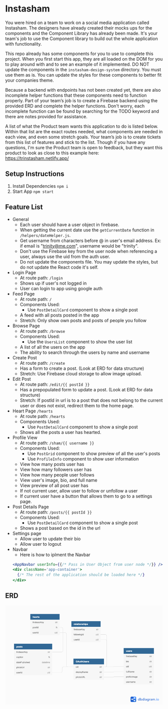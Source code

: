 # Instasham
You were hired on a team to work on a social media application called Instasham. The designers have already created their mocks ups for the components and the Component Library has already been made. It's your team's job to use the Component library to build out the whole application with functionality.

This repo already has some components for you to use to complete this project. When you first start this app, they are all loaded on the DOM for you to play around with and to see an example of it implemented. DO NOT update the components in the `instasham-design-system` directory. You must use them as is. You can update the styles for these components to better fit your companies theme.

Because a backend with endpoints has not been created yet, there are also incomplete helper functions that these components need to function properly. Part of your team’s job is to create a Firebase backend using the provided ERD and complete the helper functions. Don't worry, each incomplete function can be found by searching for the TODO keyword and there are notes provided for assistance.

A list of what the Product team wants this application to do is listed below. Within that list are the exact routes needed, what components are needed in each view, and even some stretch goals. Your team’s job is to create tickets from this list of features and stick to the list. Though if you have any questions, I'm sure the Product team is open to feedback, but they want this product to look as close to this example here: https://trinstasham.netlify.app/

## Setup Instructions
1. Install Dependencies `npm i`
1. Start App `npm start`

## Feature List
- General
  - Each user should have a user object in firebase.
  - When getting the current date use the `getCurrentDate` function in `/helpers/dateHelper.js`.
  - Get username from characters before @ in user's email address. Ex: if email is "trinity@me.com", username would be "trinity".
  - Don't use the Firebase key from the user node when referencing a user, always use the uid from the auth user.
  - Do not update the components file. You may update the styles, but do not update the React code it's self.
- Login Page
  - At route path: `/login`
  - Shows up if user's not logged in
  - User can login to app using google auth
- Feed Page
  - At route path: `/`
  - Components Used:
    - Use `PostDetailCard` component to show a single post
  - A feed with all posts posted in the app
  - Stretch: Only show own posts and posts of people you follow
- Browse Page
  - At route path: `/browse`
  - Components Used:
    - Use the `UsersList` component to show the user list
  - A list of all the users on the app
  - The ability to search through the users by name and username
- Create Post
  - At route path: `/create`
  - Has a form to create a post. (Look at ERD for data structure)
  - Stretch: Use Firebase cloud storage to allow image upload.
- Edit Post
  - At route path: `/edit/{{ postId }}`
  - Has a prepopulated form to update a post. (Look at ERD for data structure)
  - Stretch: If postId in url is to a post that does not belong to the current user or does not exist, redirect them to the home page.
- Heart Page `/hearts`
  - At route path: `/hearts`
  - Components Used:
    - Use `PostDetailCard` component to show a single post
  - Shows all the posts a user has hearted.
- Profile View
  - At route path: `/sham/{{ username }}`
  - Components Used:
    - Use `PostGrid` component to show preview of all the user's posts
    - Use `ProfileInfo` component to show user information
  - View how many posts user has
  - View how many followers user has
  - View how many people user follows
  - View user's image, bio, and full name
  - View preview of all post user has
  - If not current user, allow user to follow or unfollow a user
  - If current user have a button that allows them to go to a settings page.
- Post Details Page
  - At route path: `/posts/{{ postId }}`
  - Components Used:
    - Use `PostDetailCard` component to show a single post
  - Shows a post based on the id in the url
- Settings page
  - Allow user to update their bio
  - Allow user to logout
- Navbar
  - Here is how to iplment the Navbar
  ```jsx
  <AppNavbar userInfo={{/* Pass in User Object from user node */}} />
  <div className='app-container'>
    {/* The rest of the application should be loaded here */}
  </div>
  ```

## ERD

<a href="https://dbdiagram.io/d/6099dd88b29a09603d1444c2">![ERD Preview](./documentation/ERD.png)</a>
